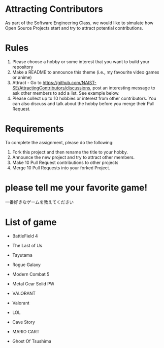 # Attracting Contributors
As part of the Software Engineering Class, we would like to simulate how Open Source Projects start and try to attract potential contributions.

# Rules

1. Please choose a hobby or some interest that you want to build your repository
2. Make a README to announce this theme (i.e., my favourite video games or anime)
3. Attract - Go to https://github.com/NAIST-SE/AttractingContributors/discussions, post an interesting message to ask other members to add a list. See example below.
4. Please collect up to 10 hobbies or interest from other contributors. You can also discuss and talk about the hobby before you merge their Pull Request.

# Requirements
To complete the assignment, please do the following:
1. Fork this project and then rename the title to your hobby. 
2. Announce the new project and try to attract other members.
3. Make 10 Pull Request contributions to other projects
4. Merge 10 Pull Requests into your forked Project.

# please tell me your favorite game!
一番好きなゲームを教えてください

# List of game

- BattleField 4

- The Last of Us

- Tayutama

- Rogue Galaxy

- Modern Combat 5

- Metal Gear Solid PW

- VALORANT

- Valorant

- LOL

- Cave Story

- MARIO CART

- Ghost Of Tsushima

